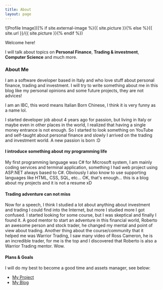 ```yaml
---
title: About
layout: page
---
```

![Profile Image]({% if site.external-image %}{{ site.picture }}{% else %}{{ site.url }}/{{ site.picture }}{% endif %})

<p>Welcome here!</p>
<p>
    I will talk about topics on <b>Personal Finance</b>, <b>Trading & investment</b>, <b>Computer
        Science</b> and much more.
</p>

<h3>About Me</h3>
<p>
    I am a software developer based in Italy and who love stuff about personal finance, trading and investment.
    I will try to write something about me in this blog like my personal opinions and some future projects, they are not
    advices!
</p>

<p>I am an IBC, this word means Italian Born Chinese, I think it is very funny as a name lol.</p>

<p>
    I started developer job about 4 years ago for passion, but living in Italy or maybe even in other places in the
    world, I realized that having a single money entrance is not enough. So I started to look something on YouTube and
    self-taught about personal finance and slowly I arrived on the trading and investment world. A new passion is born
    :D
</p>

<h4>I introduce something about my programming life</h4>
<p>
    My first programming language was C# for Microsoft system, I am mainly coding services and terminal application,
    something I had web project using ASP.NET always based to C#. Obviously I also know to use supporting languages like
    HTML, CSS, SQL, etc...
    OK, that's enough... this is a blog about my projects and it is not a resume xD
</p>

<h4>Trading adventure can not miss</h4>
<p>
    Now for a speech, I think I studied a lot about anything about investment and trading I could find into the
    Internet, but more I studied more I got confused.
    I started looking for some course, but I was skeptical and finally I found it. A good mentor to start an adventure
    in this financial world, Roberto an awesome person and stock trader, he changed my mental and point of view about
    trading. Another thing about the course/community that it helped me was Warrior Trading, I saw many video of Ross
    Cameron, he is an incredible trader, for me is the top and I discovered that Roberto is also a Warrior Trading
    mentor. Wow.
</p>

<h4>Plans & Goals</h4>
<p>
    I will do my best to become a good time and assets manager, see below:
    <ul>
        <li><a href="https://mr-j-personalfinance.github.io/projects/">My Project</a></li>
        <li><a href="https://mr-j-personalfinance.github.io/blog/">My Blog</a></li>
    </ul>
</p>